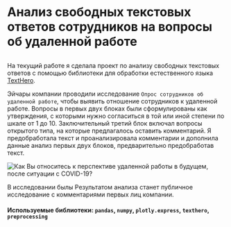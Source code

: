 # Анализ свободных текстовых ответов сотрудников на вопросы об удаленной работе
  
##
На текущий работе я сделала проект по анализу свободных текстовых ответов с помощью библиотеки для обработки естественного языка [TextHero](https://texthero.org/). 
  
Эйчары компании проводили исследование `Опрос сотрудников об удаленной работе`, чтобы выявить отношение сотрудников к удаленной работе. Вопросы в первых двух блоках были сформулированы как утверждения, с которыми нужно согласиться в той или иной степени по шкале от 1 до 10. Заключительный третий блок включал вопросы открытого типа, на которые предлагалось оставить комментарий. Я предобработала текст и  проанализировала комментарии и дополнила данные анализ первых двух блоков, предварительно предобработав текст. 

![Как Вы относитесь к перспективе удаленной работы в будущем, после ситуации с COVID-19?](<https://raw.githubusercontent.com/paraseusse/Remote-job-survey-analysis-with-natural-language-processing/main/afterCloud.png?token=AMTEIGF6WSYU4474B3UOQMK7XWQFS>)

В исследовании былы Результатом анализа станет публичное исследование с комментариями первых лиц компании.
  
#### Используемые библиотеки: `pandas`, `numpy`, `plotly.express`, `texthero`, `preprocessing`

